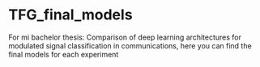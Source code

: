 # TFG_final_models
 For mi bachelor thesis: Comparison of deep learning architectures for modulated signal classification in communications, here you can find the final models for each experiment
